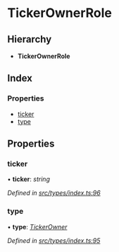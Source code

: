 # TickerOwnerRole

## Hierarchy

* **TickerOwnerRole**

## Index

### Properties

* [ticker](tickerownerrole.md#ticker)
* [type](tickerownerrole.md#type)

## Properties

### ticker

• **ticker**: _string_

_Defined in_ [_src/types/index.ts:96_](https://github.com/PolymathNetwork/polymesh-sdk/blob/23062de4/src/types/index.ts#L96)

### type

• **type**: [_TickerOwner_](../enums/roletype.md#tickerowner)

_Defined in_ [_src/types/index.ts:95_](https://github.com/PolymathNetwork/polymesh-sdk/blob/23062de4/src/types/index.ts#L95)

